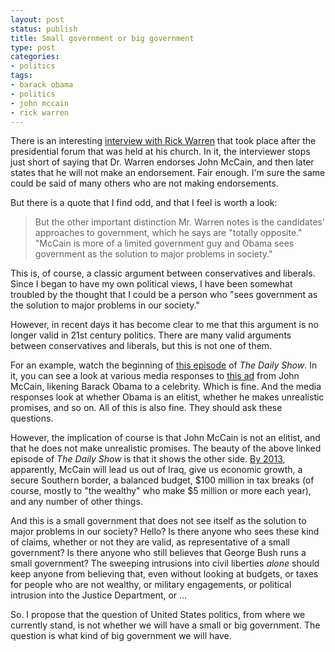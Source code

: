 ```yaml
---
layout: post
status: publish
title: Small government or big government
type: post
categories:
- politics
tags:
- barack obama
- politics
- john mccain
- rick warren
---
```

There is an interesting <a href="http://online.wsj.com/article/SB121944811327665223.html?mod=opinion_main_commentaries">interview with Rick Warren</a> that took place after the presidential forum that was held at his church. In it, the interviewer stops just short of saying that Dr. Warren endorses John McCain, and then later states that he will not make an endorsement. Fair enough. I'm sure the same could be said of many others who are not making endorsements.

But there is a quote that I find odd, and that I feel is worth a look:
<blockquote><p>But the other important distinction Mr. Warren notes is the candidates' approaches to government, which he says are "totally opposite." "McCain is more of a limited government guy and Obama sees government as the solution to major problems in society."</p></blockquote>
This is, of course, a classic argument between conservatives and liberals. Since I began to have my own political views, I have been somewhat troubled by the thought that I could be a person who "sees government as the solution to major problems in our society."

However, in recent days it has become clear to me that this argument is no longer valid in 21st century politics. There are many valid arguments between conservatives and liberals, but this is not one of them.

For an example, watch the beginning of <a href="http://www.thedailyshow.com/full-episodes/index.jhtml?episodeId=178206">this episode</a> of <em>The Daily Show</em>. In it, you can see a look at various media responses to <a href="http://www.youtube.com/watch?v=oHXYsw_ZDXg">this ad</a> from John McCain, likening Barack Obama to a celebrity. Which is fine. And the media responses look at whether Obama is an elitist, whether he makes unrealistic promises, and so on. All of this is also fine. They should ask these questions.

However, the implication of course is that John McCain is not an elitist, and that he does not make unrealistic promises. The beauty of the above linked episode of <em>The Daily Show</em> is that it shows the other side. <a href="http://www.johnmccain.com/Informing/News/PressReleases/Read.aspx?Guid=08d196f1-2e32-4199-9d38-2e7a42c6130d">By 2013</a>, apparently, McCain will lead us out of Iraq, give us economic growth, a secure Southern border, a balanced budget, $100 million in tax breaks (of course, mostly to "the wealthy" who make $5 million or more each year), and any number of other things.

And this is a small government that does not see itself as the solution to major problems in our society? Hello? Is there anyone who sees these kind of claims, whether or not they are valid, as representative of a small government? Is there anyone who still believes that George Bush runs a small government? The sweeping intrusions into civil liberties <em>alone</em> should keep anyone from believing that, even without looking at budgets, or taxes for people who are not wealthy, or military engagements, or political intrusion into the Justice Department, or ...

So. I propose that the question of United States politics, from where we currently stand, is not whether we will have a small or big government. The question is what kind of big government we will have.
